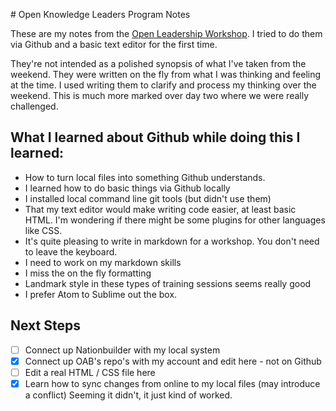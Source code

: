 # Open Knowledge Leaders Program Notes

These are my notes from the [Open Leadership Workshop](leaders.rufuspollock.org). I tried to do them via Github and a basic text editor for the first time.

They're not intended as a polished synopsis of what I've taken from the weekend. They were written on the fly from what I was thinking and feeling at the time. I used writing them to clarify and process my thinking over the weekend. This is much more marked over day two where we were really challenged.

## What I learned about Github while doing this I learned:

* How to turn local files into something Github understands.
* I learned how to do basic things via Github locally
* I installed local command line git tools (but didn't use them)
* That my text editor would make writing code easier, at least basic HTML. I'm wondering if there might be some plugins for other languages like CSS.
* It's quite pleasing to write in markdown for a workshop. You don't need to leave the keyboard.
* I need to work on my markdown skills
* I miss the on the fly formatting
* Landmark style in these types of training sessions seems really good
* I prefer Atom to Sublime out the box.

## Next Steps

- [ ] Connect up Nationbuilder with my local system
- [x] Connect up OAB's repo's with my account and edit here - not on Github
- [ ] Edit a real HTML / CSS file here
- [x] Learn how to sync changes from online to my local files (may introduce a conflict)
Seeming it didn't, it just kind of worked.  
